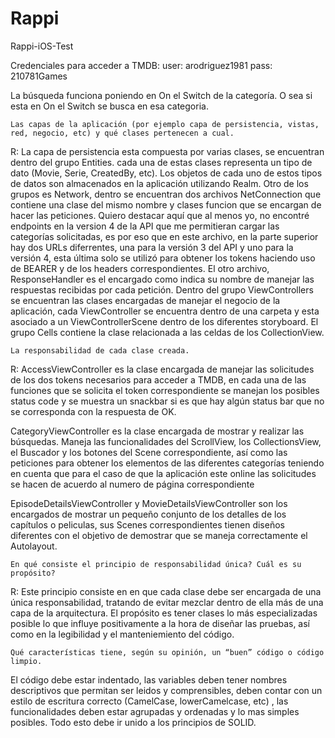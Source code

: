 # Rappi



Rappi-iOS-Test

Credenciales para acceder a TMDB: user: arodriguez1981 pass: 210781Games

La búsqueda funciona poniendo en On el Switch de la categoría. O sea si esta en On el Switch se busca en esa categoria.

    Las capas de la aplicación (por ejemplo capa de persistencia, vistas, red, negocio, etc) y qué clases pertenecen a cual.

R: La capa de persistencia esta compuesta por varias clases, se encuentran dentro del grupo Entities. cada una de estas clases representa un tipo de dato (Movie, Serie, CreatedBy, etc). Los objetos de cada uno de estos tipos de datos son almacenados en la aplicación utilizando Realm. Otro de los grupos es Network, dentro se encuentran dos archivos NetConnection que contiene una clase del mismo nombre y clases funcion que se encargan de hacer las peticiones. Quiero destacar aquí que al menos yo, no encontré endpoints en la version 4 de la API que me permitieran cargar las categorías solicitadas, es por eso que en este archivo, en la parte superior hay dos URLs diferrentes, una para la versión 3 del API y uno para la versión 4, esta última solo se utilizó para obtener los tokens haciendo uso de BEARER y de los headers correspondientes. El otro archivo, ResponseHandler es el encargado como indica su nombre de manejar las respuestas recibidas por cada petición. Dentro del grupo ViewControllers se encuentran las clases encargadas de manejar el negocio de la aplicación, cada ViewController se encuentra dentro de una carpeta y esta asociado a un ViewControllerScene dentro de los diferentes storyboard. El grupo Cells contiene la clase relacionada a las celdas de los CollectionView. 

    La responsabilidad de cada clase creada.

R: AccessViewController es la clase encargada de manejar las solicitudes de los dos tokens necesarios para acceder a TMDB, en cada una de las funciones que se solicita el token correspondiente se manejan los posibles status code y se muestra un snackbar si es que hay algún status bar que no se corresponda con la respuesta de OK.

CategoryViewController es la clase encargada de mostrar y realizar las búsquedas. Maneja las funcionalidades del ScrollView, los CollectionsView, el Buscador y los botones del Scene correspondiente, así como las peticiones para obtener los elementos de las diferentes categorías teniendo en cuenta que para el caso de que la aplicación este online las solicitudes se hacen de acuerdo al numero de página correspondiente

EpisodeDetailsViewController y MovieDetailsViewController son los encargados de mostrar un pequeño conjunto de los detalles de los capítulos o peliculas, sus Scenes correspondientes tienen diseños diferentes con el objetivo de demostrar que se maneja correctamente el Autolayout.

    En qué consiste el principio de responsabilidad única? Cuál es su propósito?

R: Este principio consiste en en que cada clase debe ser encargada de una única responsabilidad, tratando de evitar mezclar dentro de ella más de una capa de la arquitectura. El propósito es tener clases lo más especializadas posible lo que influye positivamente a la hora de diseñar las pruebas, así como en la legibilidad y el manteniemiento del código.

    Qué características tiene, según su opinión, un “buen” código o código limpio.

El código debe estar indentado, las variables deben tener nombres descriptivos que permitan ser leidos y comprensibles, deben contar con un estilo de escritura correcto (CamelCase, lowerCamelcase, etc) , las funcionalidades deben estar agrupadas y ordenadas y lo mas simples posibles. Todo esto debe ir unido a los principios de SOLID.
